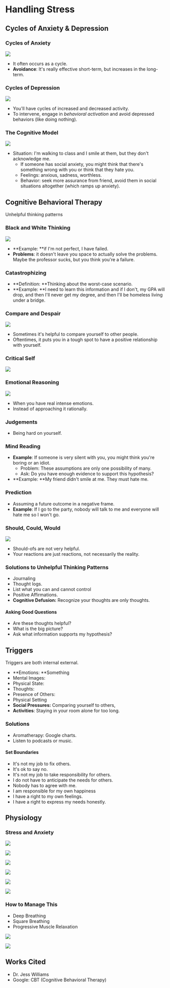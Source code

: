 # Handling Stress

## Cycles of Anxiety & Depression

### Cycles of Anxiety

![](<../.gitbook/assets/image (440).png>)

* It often occurs as a cycle.
* **Avoidance**: It's really effective short-term, but increases in the long-term.

### Cycles of Depression

![](<../.gitbook/assets/image (438).png>)

* You'll have cycles of increased and decreased activity.
* To intervene, engage in _behavioral activation_ and avoid depressed behaviors (like doing nothing).

### The Cognitive Model

![](<../.gitbook/assets/image (436).png>)

* Situation: I'm walking to class and I smile at them, but they don't acknowledge me.
  * If someone has social anxiety, you might think that there's something wrong with you or think that they hate you.
  * Feelings: anxious, sadness, worthless.
  * Behavior: seek more assurance from friend, avoid them in social situations altogether (which ramps up anxiety).

## Cognitive Behavioral Therapy

Unhelpful thinking patterns

### Black and White Thinking

![](<../.gitbook/assets/image (437).png>)

* **Example: **if I'm not perfect, I have failed.
* **Problems**: it doesn't leave you space to actually solve the problems. Maybe the professor sucks, but you think you're a failure. 

### Catastrophizing

* **Definition: **Thinking about the worst-case scenario.
* **Example: **I need to learn this information and if I don't, my GPA will drop, and then I'll never get my degree, and then I'll be homeless living under a bridge.

### Compare and Despair

![](<../.gitbook/assets/image (442).png>)

* Sometimes it's helpful to compare yourself to other people.
* Oftentimes, it puts you in a tough spot to have a positive relationship with yourself.

### Critical Self

![](<../.gitbook/assets/image (435).png>)

### Emotional Reasoning

![](<../.gitbook/assets/image (441).png>)

* When you have real intense emotions.
* Instead of approaching it rationally.

### Judgements

* Being hard on yourself.

### Mind Reading

* **Example**: If someone is very silent with you, you might think you're boring or an idiot.
  * Problem: These assumptions are only one possibility of many.
  * Ask: Do you have enough evidence to support this hypothesis?
* **Example: **My friend didn't smile at me. They must hate me.

### Prediction

* Assuming a future outcome in a negative frame.
* **Example**: If I go to the party, nobody will talk to me and everyone will hate me so I won't go.

### Should, Could, Would

![](<../.gitbook/assets/image (439).png>)

* Should-ofs are not very helpful.
* Your reactions are just reactions, not necessarily the reality.

### Solutions to Unhelpful Thinking Patterns

* Journaling
* Thought logs.
* List what you can and cannot control
* Positive Affirmations.
* **Cognitive Defusion:** Recognize your thoughts are only thoughts.

#### Asking Good Questions

* Are these thoughts helpful?
* What is the big picture?
* Ask what information supports my hypothesis?

## Triggers

Triggers are both internal external.

* **Emotions: **Something
* Mental Images: 
* Physical State: 
* Thoughts: 
* Presence of Others: 
* Physical Setting
* **Social Pressures:** Comparing yourself to others, 
* **Activities**: Staying in your room alone for too long. 

### Solutions

* Aromatherapy: Google charts.
* Listen to podcasts or music.

#### Set Boundaries

* It's not my job to fix others.
* It's ok to say no.
* It's not my job to take responsibility for others.
* I do not have to anticipate the needs for others.
* Nobody has to agree with me.
* I am responsible for my own happiness
* I have a right to my own feelings.
* I have a right to express my needs honestly.

## Physiology

### Stress and Anxiety

![](<../.gitbook/assets/image (452).png>)

![](<../.gitbook/assets/image (451).png>)

![](<../.gitbook/assets/image (453).png>)

![](<../.gitbook/assets/image (454).png>)

![](<../.gitbook/assets/image (449).png>)

![](<../.gitbook/assets/image (455).png>)

### How to Manage This

* Deep Breathing
* Square Breathing
* Progressive Muscle Relaxation

![](<../.gitbook/assets/image (450).png>)

![](<../.gitbook/assets/image (448).png>)

## Works Cited

* Dr. Jess Williams
* Google: CBT (Cognitive Behavioral Therapy)
